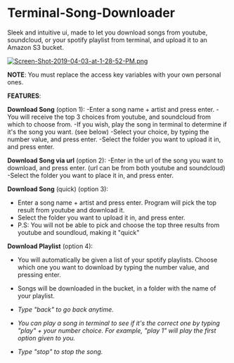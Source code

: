 # Terminal-Song-Downloader
Sleek and intuitive ui, made to let you download songs from youtube, soundcloud, or your spotify playlist from terminal, and upload it to an Amazon S3 bucket.

[![Screen-Shot-2019-04-03-at-1-28-52-PM.png](https://i.postimg.cc/sxRYGbh5/Screen-Shot-2019-04-03-at-1-28-52-PM.png)](https://postimg.cc/WFXFQWS4)



**NOTE**:
You must replace the access key variables with your own personal ones.

**FEATURES**:

**Download Song** (option 1): 
  -Enter a song name + artist and press enter.
  -You will receive the top 3 choices from youtube, and soundcloud from which to choose from.
  -If you wish, play the song in terminal to determine if it's the song you want. (see below)
  -Select your choice, by typing the number value, and press enter.
  -Select the folder you want to upload it in, and press enter.
  
**Download Song via url** (option 2):
  -Enter in the url of the song you want to download, and press enter. (url can be from both youtube and soundcloud)
  -Select the folder you want to place it in, and press enter.
  
**Download Song** (quick) (option 3):
 - Enter a song name + artist and press enter. Program will pick the top result from youtube and download it.
 - Select the folder you want to upload it in, and press enter.
 - P.S:
    You will not be able to pick and choose the top three results from youtube and soundloud, making it "quick"

**Download Playlist** (option 4):
 - You will automatically be given a list of your spotify playlists. Choose which one you want to download by typing the          number   value, and pressing enter.
 - Songs will be downloaded in the bucket, in a folder with the name of your playlist.
  

- *Type "back" to go back anytime.*

- *You can play a song in terminal to see if it's the correct one by typing "play" + your number choice. For example, "play 1" will play the first option given to you.*

- *Type "stop" to stop the song.*



